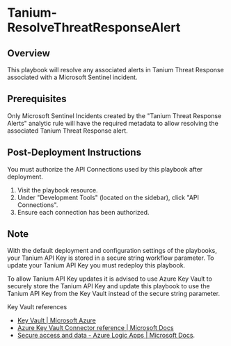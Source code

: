# Tanium-ResolveThreatResponseAlert

## Overview

This playbook will resolve any associated alerts in Tanium Threat Response associated with a Microsoft Sentinel incident.

## Prerequisites

Only Microsoft Sentinel Incidents created by the "Tanium Threat Response Alerts" analytic rule will have the required metadata to allow resolving the associated Tanium Threat Response alert.

## Post-Deployment Instructions

You must authorize the API Connections used by this playbook after deployment.

1. Visit the playbook resource.
2. Under "Development Tools" (located on the sidebar), click "API Connections".
3. Ensure each connection has been authorized.

## Note

With the default deployment and configuration settings of the playbooks, your Tanium API Key is stored in a secure string workflow parameter. To update your Tanium API Key you must redeploy this playbook.

To allow Tanium API Key updates it is advised to use Azure Key Vault to securely store the Tanium API Key and update this playbook to use the Tanium API Key from the Key Vault instead of the secure string parameter.

Key Vault references

* [Key Vault | Microsoft Azure](https://azure.microsoft.com/en-us/services/key-vault/)
* [Azure Key Vault Connector reference | Microsoft Docs](https://docs.microsoft.com/en-us/connectors/keyvault/)
* [Secure access and data - Azure Logic Apps | Microsoft Docs](https://docs.microsoft.com/azure/logic-apps/logic-apps-securing-a-logic-app?tabs=azure-portal#secure-inputs-and-outputs-in-the-designer).

